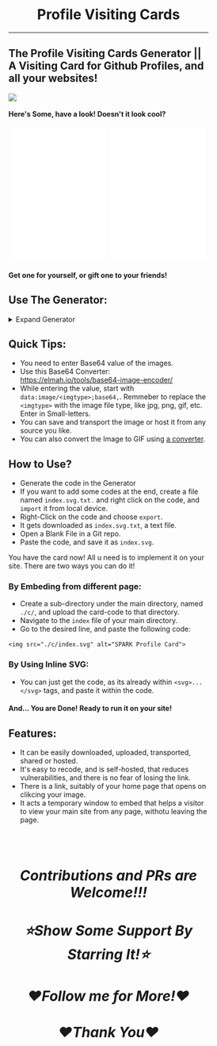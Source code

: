<h1 align="center">Profile Visiting Cards </h1>

 ---
## The Profile Visiting Cards Generator || A Visiting Card for Github Profiles, and all your websites!

<a href="https://github.com/SparkScratch-P/zia"><img src="https://img.shields.io/badge/--181717?style=for-the-badge&amp;logo=GitHub&amp;logoColor=white" onmouseover="this.src='https://img.shields.io/badge/SparkScratch_P-zia-181717?style=for-the-badge&amp;logo=GitHub&amp;logoColor=white';" onmouseout="this.src='https://img.shields.io/badge/--181717?style=for-the-badge&amp;logo=GitHub&amp;logoColor=white';"></a>

**Here's Some, have a look! Doesn't it look cool?**

<style>
* {
  box-sizing: border-box;
}

.column {
  float: left;
  width: 50%;
  padding: 5px;
}

/* Clearfix (clear floats) */
.row::after {
  content: "";
  clear: both;
  display: table;
}
</style>

<div class="row">
  <div class="column">
    <img src="./sample/index.svg" alt="SParkScratch-P">
  </div>
  <div class="column">
    <img src="./library/images/the-algorhithms.svg" alt="algorhithms">
  </div>
</div>


**Get one for yourself, or gift one to your friends!**

## Use The Generator: 

<details><summary>Expand Generator</summary>
 
 <iframe src="https://sparkscratch-p.github.io/profile-visiting-cards/generator/" allowtransparency="true" width="800" height="450" frameborder="20px" scrolling="yes" allowfullscreen></iframe>
 
 </details>
 
## Quick Tips:

- You need to enter Base64 value of the images.
- Use this Base64 Converter: https://elmah.io/tools/base64-image-encoder/
- While entering the value, start with `data:image/<imgtype>;base64,`. Remmeber to replace the `<imgtype>` with the image file type, like jpg, png, gif, etc. Enter in Small-letters.
- You can save and transport the image or host it from any source you like.
- You can also convert the Image to GIF using [a converter](https://cloudconvert.com/svg-to-gif).
 
## How to Use?
 
 - Generate the code in the Generator
 - If you want to add some codes at the end, create a file named `index.svg.txt.` and right click on the code, and `import` it from local device.
 - Right-Click on the code and choose `export`.
 - It gets downloaded as `index.svg.txt`, a text file.
 - Open a Blank File in a Git repo.
 - Paste the code, and save it as `index.svg`.


You have the card now! All u need is to implement it on your site. There are two ways you can do it!

### By Embeding from different page:

 - Create a sub-directory under the main directory, named `./c/`, and upload the card-code to that directory.
 - Navigate to the `index` file of your main directory.
 - Go to the desired line, and paste the following code:

```
<img src="./c/index.svg" alt="SPARK Profile Card">
```


### By Using Inline SVG:
 
 - You can just get the code, as its already within `<svg>...</svg>` tags, and paste it within the code.


#### And... You are Done! Ready to run it on your site!

## Features:

 - It can be easily downloaded, uploaded, transported, shared or hosted.
 - It's easy to recode, and is self-hosted, that reduces vulnerabilities, and there is no fear of losing the link.
 - There is a link, suitably of your home page that opens on clikcing your image.
 - It acts a temporary window to embed that helps a visitor to view your main site from any page, withotu leaving the page.

<br/><br/>

<h1 align="center"><em> Contributions and PRs are Welcome!!! </em></h1>

<h1 align="center"><em> ⭐Show Some Support By Starring It!⭐ </em></h1>

<h1 align="center"><em> ❤️Follow me for More!❤️  </em> </h1>
<h1 align="center"><em> ❤️Thank You❤️  </em> </h1>

 
 
